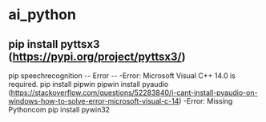 # ai_python
pip install pyttsx3 (https://pypi.org/project/pyttsx3/)
-----------------------
pip speechrecognition
-- Error -- 
-Error: Microsoft Visual C++ 14.0 is required.
pip install pipwin
pipwin install pyaudio
(https://stackoverflow.com/questions/52283840/i-cant-install-pyaudio-on-windows-how-to-solve-error-microsoft-visual-c-14)
-Error: Missing Pythoncom
pip install pywin32